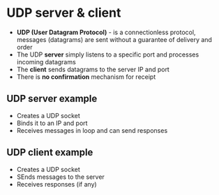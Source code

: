 # UDP server & client
- **UDP (User Datagram Protocol)** - is a connectionless protocol, messages (datagrams) are sent without a guarantee of delivery and order
- The UDP **server** simply listens to a specific port and processes incoming datagrams
- The **client** sends datagrams to the server IP and port
- There is **no confirmation** mechanism for receipt

## UDP server example 
- Creates a UDP socket
- Binds it to an IP and port
- Receives messages in loop and can send responses

## UDP client example
- Creates a UDP socket
- SEnds messages to the server
- Receives responses (if any)
